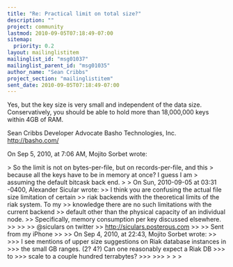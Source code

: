 ```yaml
---
title: "Re: Practical limit on total size?"
description: ""
project: community
lastmod: 2010-09-05T07:18:49-07:00
sitemap:
  priority: 0.2
layout: mailinglistitem
mailinglist_id: "msg01037"
mailinglist_parent_id: "msg01035"
author_name: "Sean Cribbs"
project_section: "mailinglistitem"
sent_date: 2010-09-05T07:18:49-07:00
---
```



Yes, but the key size is very small and independent of the data size. 
Conservatively, you should be able to hold more than 18,000,000 keys within 4GB 
of RAM.

Sean Cribbs 
Developer Advocate
Basho Technologies, Inc.
http://basho.com/

On Sep 5, 2010, at 7:06 AM, Mojito Sorbet wrote:

&gt; So the limit is not on bytes-per-file, but on records-per-file, and this
&gt; because all the keys have to be in memory at once? I guess I am
&gt; assuming the default bitcask back end.
&gt; 
&gt; On Sun, 2010-09-05 at 03:31 -0400, Alexander Sicular wrote:
&gt;&gt; I think you are confusing the actual file size limitation of certain 
&gt;&gt; riak backends with the theoretical limits of the riak system. To my 
&gt;&gt; knowledge there are no such limitations with the current backend 
&gt;&gt; default other than the physical capacity of an individual node. 
&gt;&gt; Specifically, memory consumption per key discussed elsewhere.
&gt;&gt; 
&gt;&gt; 
&gt;&gt; @siculars on twitter
&gt;&gt; http://siculars.posterous.com
&gt;&gt; 
&gt;&gt; Sent from my iPhone
&gt;&gt; 
&gt;&gt; On Sep 4, 2010, at 22:43, Mojito Sorbet  wrote:
&gt;&gt; 
&gt;&gt;&gt; I see mentions of upper size suggestions on Riak database instances in
&gt;&gt;&gt; the small GB ranges. (2? 4?) Can one reasonably expect a Riak DB 
&gt;&gt;&gt; to
&gt;&gt;&gt; scale to a couple hundred terrabytes?
&gt;&gt;&gt; 
&gt;&gt;&gt; 
&gt; 
&gt; 
&gt; 
